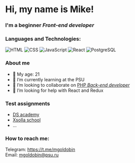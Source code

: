 # Hi, my name is **Mike**!
### **I'm a beginner *Front-end developer***

### Languages and Technologies:  
![HTML](https://img.shields.io/badge/-HTML-090909?style=for-the-badge&logo=html5)
![CSS](https://img.shields.io/badge/-CSS-090909?style=for-the-badge&logo=css3)
![JavaScript](https://img.shields.io/badge/-JavaScript-090909?style=for-the-badge&logo=javascript)
![React](https://img.shields.io/badge/-React-090909?style=for-the-badge&logo=react)
![PostgreSQL](https://img.shields.io/badge/-PostgreSQL-090909?style=for-the-badge&logo=postgresql)
<!--
![C++](https://img.shields.io/badge/-C++-090909?style=for-the-badge&logo=cplusplus)
![C#](https://img.shields.io/badge/-C%23-090909?style=for-the-badge&logo=csharp)
-->

### About me
- :underage: My age: 21
- 🌱 I’m currently learning at the PSU
- 👯 I’m looking to collaborate on [PHP *Back-end developer*](https://github.com/IKostarev)
- 🤔 I’m looking for help with React and Redux

### Test assignments
- [DS academy](https://github.com/MGoldobin/DS_academy)
- [Xsolla school](https://github.com/MGoldobin/xsolla_school)
- ...

### How to reach me:
Telegram: https://t.me/mgoldobin  
Email: mgoldobin@psu.ru
